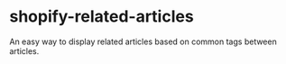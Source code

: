 # shopify-related-articles
An easy way to display related articles based on common tags between articles.
